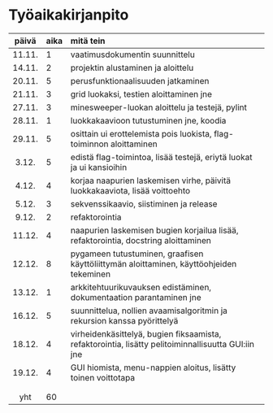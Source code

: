 # Työaikakirjanpito

| päivä | aika | mitä tein  |
| :----:|:-----| :-----|
| 11.11.|  1   | vaatimusdokumentin suunnittelu |
| 14.11.|  2   | projektin alustaminen ja aloittelu |
| 20.11.|  5   | perusfunktionaalisuuden jatkaminen |
| 21.11.|  3   | grid luokaksi, testien aloittaminen jne|
| 27.11.|  3   | minesweeper-luokan aloittelu ja testejä, pylint |
| 28.11.|  1   | luokkakaavioon tutustuminen jne, koodia |
| 29.11.|  5   | osittain ui erottelemista pois luokista, flag-toiminnon aloittaminen|
|  3.12.|  5   | edistä flag-toimintoa, lisää testejä, eriytä luokat ja ui kansioihin|
|  4.12.|  4   | korjaa naapurien laskemisen virhe, päivitä luokkakaaviota, lisää voittoehto |
|  5.12.|  3   | sekvenssikaavio, siistiminen ja release |
|  9.12.|  2   |  refaktorointia |
| 11.12.|  4   |  naapurien laskemisen bugien korjailua lisää, refaktorointia, docstring aloittaminen|
| 12.12.|  8   | pygameen tutustuminen, graafisen käyttöliittymän aloittaminen, käyttöohjeiden tekeminen |
| 13.12.|  1   | arkkitehtuurikuvauksen edistäminen, dokumentaation parantaminen jne|
| 16.12.|  5   | suunnittelua, nollien avaamisalgoritmin ja rekursion kanssa pyörittelyä|
| 18.12.|  4   | virheidenkäsittelyä, bugien fiksaamista, refaktorointia, lisätty pelitoiminnallisuutta GUI:iin jne|
| 19.12.|  4   | GUI hiomista, menu-nappien aloitus, lisätty toinen voittotapa|
|       |      | |
|       |      | |
| yht   |  60  | |
